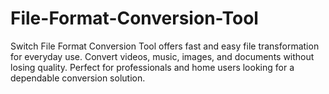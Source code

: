 # File-Format-Conversion-Tool
Switch File Format Conversion Tool offers fast and easy file transformation for everyday use. Convert videos, music, images, and documents without losing quality. Perfect for professionals and home users looking for a dependable conversion solution.
